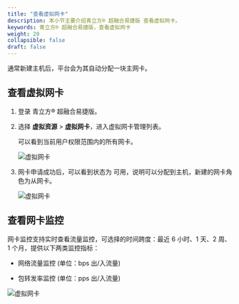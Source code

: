 ```yaml
---
title: "查看虚拟网卡"
description: 本小节主要介绍青立方® 超融合易捷版 查看虚拟网卡。 
keywords: 青立方® 超融合易捷版，查看虚拟网卡
weight: 20
collapsible: false
draft: false
---
```



通常新建主机后，平台会为其自动分配一块主网卡。

## 查看虚拟网卡

1. 登录 青立方® 超融合易捷版。
2. 选择 **虚拟资源** > **虚拟网卡**，进入虚拟网卡管理列表。

   可以看到当前用户权限范围内的所有网卡。

   ![虚拟网卡](../../../_images/nic_list.png)

3. 网卡申请成功后，可以看到状态为 可用，说明可以分配到主机，新建的网卡角色为从网卡。

   ![虚拟网卡](../../../_images/nic_list2.png)

## 查看网卡监控

网卡监控支持实时查看流量监控，可选择的时间跨度：最近 6 小时、1 天、2 周、1 个月，提供以下两类监控指标：

- 网络流量监控 (单位：bps 出/入流量)

- 包转发率监控 (单位：pps 出/入流量)

![虚拟网卡](../../../_images/nic_monitor.png)
